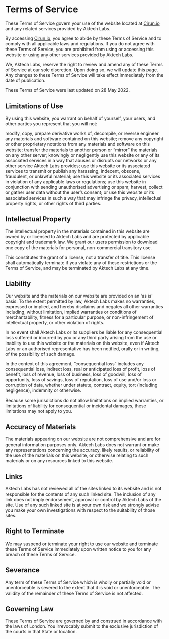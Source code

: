 # Terms of Service

These Terms of Service govern your use of the website located at [Cirun.io](https://cirun.io) and any related services provided by Aktech Labs.

By accessing [Cirun.io](https://cirun.io), you agree to abide by these Terms of Service and to comply with all applicable laws and regulations. If you do not agree with these Terms of Service, you are prohibited from using or accessing this website or using any other services provided by Aktech Labs.

We, Aktech Labs, reserve the right to review and amend any of these Terms of Service at our sole discretion. Upon doing so, we will update this page. Any changes to these Terms of Service will take effect immediately from the date of publication.

These Terms of Service were last updated on 28 May 2022.

## Limitations of Use

By using this website, you warrant on behalf of yourself, your users, and other parties you represent that you will not:

modify, copy, prepare derivative works of, decompile, or reverse engineer any materials and software contained on this website;
remove any copyright or other proprietary notations from any materials and software on this website;
transfer the materials to another person or “mirror” the materials on any other server;
knowingly or negligently use this website or any of its associated services in a way that abuses or disrupts our networks or any other service Aktech Labs provides;
use this website or its associated services to transmit or publish any harassing, indecent, obscene, fraudulent, or unlawful material;
use this website or its associated services in violation of any applicable laws or regulations;
use this website in conjunction with sending unauthorised advertising or spam;
harvest, collect or gather user data without the user’s consent; or
use this website or its associated services in such a way that may infringe the privacy, intellectual property rights, or other rights of third parties.

## Intellectual Property

The intellectual property in the materials contained in this website are owned by or licensed to Aktech Labs and are protected by applicable copyright and trademark law. We grant our users permission to download one copy of the materials for personal, non-commercial transitory use.

This constitutes the grant of a license, not a transfer of title. This license shall automatically terminate if you violate any of these restrictions or the Terms of Service, and may be terminated by Aktech Labs at any time.

## Liability

Our website and the materials on our website are provided on an 'as is' basis. To the extent permitted by law, Aktech Labs makes no warranties, expressed or implied, and hereby disclaims and negates all other warranties including, without limitation, implied warranties or conditions of merchantability, fitness for a particular purpose, or non-infringement of intellectual property, or other violation of rights.

In no event shall Aktech Labs or its suppliers be liable for any consequential loss suffered or incurred by you or any third party arising from the use or inability to use this website or the materials on this website, even if Aktech Labs or an authorised representative has been notified, orally or in writing, of the possibility of such damage.

In the context of this agreement, “consequential loss” includes any consequential loss, indirect loss, real or anticipated loss of profit, loss of benefit, loss of revenue, loss of business, loss of goodwill, loss of opportunity, loss of savings, loss of reputation, loss of use and/or loss or corruption of data, whether under statute, contract, equity, tort (including negligence), indemnity or otherwise.

Because some jurisdictions do not allow limitations on implied warranties, or limitations of liability for consequential or incidental damages, these limitations may not apply to you.

## Accuracy of Materials

The materials appearing on our website are not comprehensive and are for general information purposes only. Aktech Labs does not warrant or make any representations concerning the accuracy, likely results, or reliability of the use of the materials on this website, or otherwise relating to such materials or on any resources linked to this website.

## Links

Aktech Labs has not reviewed all of the sites linked to its website and is not responsible for the contents of any such linked site. The inclusion of any link does not imply endorsement, approval or control by Aktech Labs of the site. Use of any such linked site is at your own risk and we strongly advise you make your own investigations with respect to the suitability of those sites.

## Right to Terminate

We may suspend or terminate your right to use our website and terminate these Terms of Service immediately upon written notice to you for any breach of these Terms of Service.

## Severance

Any term of these Terms of Service which is wholly or partially void or unenforceable is severed to the extent that it is void or unenforceable. The validity of the remainder of these Terms of Service is not affected.

## Governing Law

These Terms of Service are governed by and construed in accordance with the laws of London. You irrevocably submit to the exclusive jurisdiction of the courts in that State or location.

